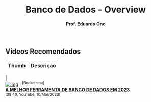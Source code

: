 &nbsp;

<h1 align="center">Banco de Dados - Overview</h1>

<h4 align="center">Prof. Eduardo Ono</h4>

&nbsp;

## Vídeos Recomendados

| Thumb | Descrição |
| :-: | :-- |
|  
[![img](https://img.youtube.com/vi/Trbvg_41kv8/default.jpg)](https://www.youtube.com/watch?v=Trbvg_41kv8) | <sup>[Rocketseat]</sup><br>[__A MELHOR FERRAMENTA DE BANCO DE DADOS EM 2023__](https://www.youtube.com/watch?v=Trbvg_41kv8)<br><sub>(38:40, YouTube, 10/Mar/2023)</sub>

&nbsp;

